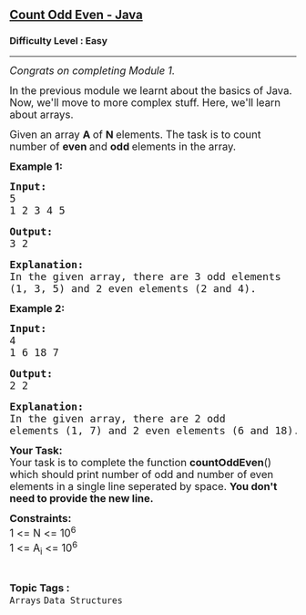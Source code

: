 <h2><a href="https://practice.geeksforgeeks.org/problems/count-odd-even-java/1?page=14&difficulty[]=0&status[]=unsolved&sortBy=submissions">Count Odd Even - Java</a></h2><h3>Difficulty Level : Easy</h3><hr><div class="problems_problem_content__Xm_eO"><p><span style="font-size:18px"><em>Congrats on completing Module 1.</em></span></p>

<p><span style="font-size:18px">In the previous module we learnt about the basics of Java.&nbsp; Now, we'll move to more complex stuff. Here, we'll learn about arrays.</span></p>

<p><span style="font-size:18px">Given an array <strong>A </strong>of <strong>N </strong>elements. The task is to count number of <strong>even </strong>and <strong>odd </strong>elements in the array.</span></p>

<p><strong><span style="font-size:18px">Example 1:</span></strong></p>

<pre><span style="font-size:18px"><strong>Input:</strong>
5
1 2 3 4 5</span>

<span style="font-size:18px"><strong>Output:</strong>
3 2</span>

<span style="font-size:18px"><strong>Explanation:
</strong>In the given array, there are 3 odd elements 
(1, 3, 5) and 2 even elements (2 and 4).</span></pre>

<p><strong><span style="font-size:18px">Example 2:</span></strong></p>

<pre><span style="font-size:18px"><strong>Input:</strong>
4
1 6 18 7</span>

<span style="font-size:18px"><strong>Output:</strong>
2 2</span>

<span style="font-size:18px"><strong>Explanation:
</strong>In the given array, there are 2 odd
elements (1, 7) and 2 even elements (6 and 18).</span></pre>

<p><span style="font-size:18px"><strong>Your Task:</strong><br>
Your task is to complete the function <strong>countOddEven</strong>() which should print number of odd and number of even elements in a single line seperated by space. <strong>You don't need to provide the new line.</strong></span></p>

<p><span style="font-size:18px"><strong>Constraints:</strong><br>
1 &lt;= N &lt;= 10<sup>6</sup><br>
1 &lt;= A<sub>i</sub> &lt;= 10<sup>6</sup></span></p>
</div><br><p><span style=font-size:18px><strong>Topic Tags : </strong><br><code>Arrays</code>&nbsp;<code>Data Structures</code>&nbsp;